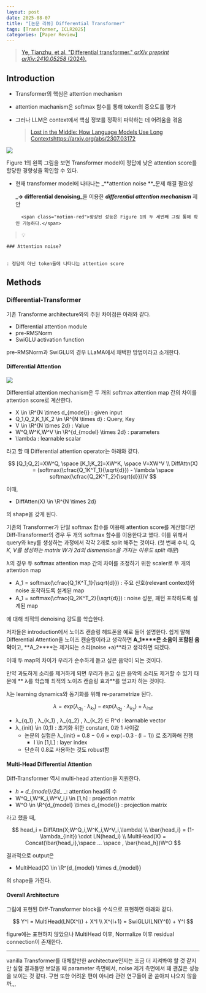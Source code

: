 ```yaml
---
layout: post
date: 2025-08-07
title: "[논문 리뷰] Differential Transformer"
tags: [Transformer, ICLR2025]
categories: [Paper Review]
---
```


> [Ye, Tianzhu, et al. "Differential transformer." ](https://arxiv.org/abs/2410.05258)[_arXiv preprint arXiv:2410.05258_](https://arxiv.org/abs/2410.05258)[ (2024).](https://arxiv.org/abs/2410.05258)



## Introduction

- Transformer의 핵심은 attention mechanism
- attention machanism은 softmax 함수를 통해 token의 중요도를 평가
- 그러나 LLM은 context에서 핵심 정보를 정확히 파악하는 데 어려움을 겪음

	> [Lost in the Middle: How Language Models Use Long Contextshttps://arxiv.org/abs/2307.03172](https://arxiv.org/abs/2307.03172)


![](https://prod-files-secure.s3.us-west-2.amazonaws.com/542b861c-36a8-4051-84e5-8804b6728dba/9083ea56-691a-4752-ae26-47f403431ac8/image.png?X-Amz-Algorithm=AWS4-HMAC-SHA256&X-Amz-Content-Sha256=UNSIGNED-PAYLOAD&X-Amz-Credential=ASIAZI2LB466WJPTNIM4%2F20250920%2Fus-west-2%2Fs3%2Faws4_request&X-Amz-Date=20250920T100106Z&X-Amz-Expires=3600&X-Amz-Security-Token=IQoJb3JpZ2luX2VjEHIaCXVzLXdlc3QtMiJIMEYCIQCOdQeQrWAZfunIQUWZDu%2B3%2FU9HZMUISSzDSHnXR7ytTgIhAM07a7kZQEJfHVaazZrTk1VFD3gNKYyEce74qAl47Ok2KogECOv%2F%2F%2F%2F%2F%2F%2F%2F%2F%2FwEQABoMNjM3NDIzMTgzODA1Igz%2FQf1Z25coijzZ7YQq3AMo1LwkA9gprp7ye00RHXJgcZPn9dAOhvYPt%2F4wW2YBrlg2obkSaUycmA8YCWBaStMi2Wmd2ncGH5P4cMqaMio%2FaP28bUhQWKgZEqotiARn2NPzUQ5rddQDgJIgnvZzjwinhBZcQyP%2By2iGDdgN8cSebqBwVtZN3omHMfwRWm8Jew%2F9tGY2mLjNr2kH%2F1dYWlP7ptszrBNPeH3REpNPckhsD2HTasb97tHHEBqsnptQnUDC5NPH8BOgi%2FTLIgCScOT6XZKIsaeC7L%2BwIcWbdhA3L7WLo1HF0tNJ1CiwnZaI0RDnd8oCJ9QoKL7PUAQxSxXam9UnKb28m16Qg6OylR5uoTY%2BeZJMHLwPFb0UvRSKyrRkjZINp61WOKDdhvNy%2Fh6R%2B22Pq%2BVguBTgyuf9cvoyBlSbeAO5yBzNaVI%2Bk%2BxhuJKP2jtdLWd%2Fqe61vQMTrzvw7JmezRZtUYFjasNw7Xm5QzYwl2BEA5RmpWBoqKpvCpyS%2F76pV7Bc9BpUcCt%2BEv%2FyTnuT%2FxvlkiTFWrH%2Bx5xun59zQDiO5SLa0hHeSb6fNXDzhiLmznC9ERRUI4QYcaJSuB7YE5ihsBVKjkJVhFkgKr8y1q7GDx3TZUdKFRKOQ2gBOGF%2FD1qRLMqJxTCt6rnGBjqkAWghNhN6maxDFZAZX9WYgBpsNjtQUG31VVo7BsXuWMphs0AfUEPg3KlL3lDwDCVG8EBOt7aq%2FHLwwGD%2FWZWDMsve5c%2BTIQs2dEJdmnmBerj2kXg06g0h2IU%2FfBUSsrxxvN18EzafmuzNfUrX5RYcTJa2JfgMu66gOltJ3PQyvtroiQXmkdoe1u10%2B06Y1VWogNMEkdV%2BBf%2FqS823iltWp9UAyQ8l&X-Amz-Signature=a2194d9d59a32496fefe029062dd47fee5a8891efb48e6674d9943da151a6f97&X-Amz-SignedHeaders=host&x-amz-checksum-mode=ENABLED&x-id=GetObject)


Figure 1의 왼쪽 그림을 보면 Transformer model이 정답에 낮은 attention score를 할당한 경향성을 확인할 수 있다.

- 현재 transformer model에 나타나는 _**attention noise **_문제 해결 필요성

	_**→ differential denoising**_을 이용한 _**differential attention mechanism**_ 제안


		<span class="notion-red">향상된 성능은 Figure 1의 두 세번째 그림 통해 확인 가능하다.</span>


> 💡 


	### Attention noise?


	: 정답이 아닌 token들에 나타나는 attention score



## Methods



### Differential-Transformer


기존 Transforme architecture와의 주된 차이점은 아래와 같다.

- Differential attention module
- pre-RMSNorm
- SwiGLU activation function

pre-RMSNorm과 SwiGLU의 경우 LLaMA에서 채택한 방법이라고 소개한다.



#### Differential Attention


![](https://prod-files-secure.s3.us-west-2.amazonaws.com/542b861c-36a8-4051-84e5-8804b6728dba/116d70b2-1963-4810-9167-f4c7d8a06e8f/image.png?X-Amz-Algorithm=AWS4-HMAC-SHA256&X-Amz-Content-Sha256=UNSIGNED-PAYLOAD&X-Amz-Credential=ASIAZI2LB466WJPTNIM4%2F20250920%2Fus-west-2%2Fs3%2Faws4_request&X-Amz-Date=20250920T100106Z&X-Amz-Expires=3600&X-Amz-Security-Token=IQoJb3JpZ2luX2VjEHIaCXVzLXdlc3QtMiJIMEYCIQCOdQeQrWAZfunIQUWZDu%2B3%2FU9HZMUISSzDSHnXR7ytTgIhAM07a7kZQEJfHVaazZrTk1VFD3gNKYyEce74qAl47Ok2KogECOv%2F%2F%2F%2F%2F%2F%2F%2F%2F%2FwEQABoMNjM3NDIzMTgzODA1Igz%2FQf1Z25coijzZ7YQq3AMo1LwkA9gprp7ye00RHXJgcZPn9dAOhvYPt%2F4wW2YBrlg2obkSaUycmA8YCWBaStMi2Wmd2ncGH5P4cMqaMio%2FaP28bUhQWKgZEqotiARn2NPzUQ5rddQDgJIgnvZzjwinhBZcQyP%2By2iGDdgN8cSebqBwVtZN3omHMfwRWm8Jew%2F9tGY2mLjNr2kH%2F1dYWlP7ptszrBNPeH3REpNPckhsD2HTasb97tHHEBqsnptQnUDC5NPH8BOgi%2FTLIgCScOT6XZKIsaeC7L%2BwIcWbdhA3L7WLo1HF0tNJ1CiwnZaI0RDnd8oCJ9QoKL7PUAQxSxXam9UnKb28m16Qg6OylR5uoTY%2BeZJMHLwPFb0UvRSKyrRkjZINp61WOKDdhvNy%2Fh6R%2B22Pq%2BVguBTgyuf9cvoyBlSbeAO5yBzNaVI%2Bk%2BxhuJKP2jtdLWd%2Fqe61vQMTrzvw7JmezRZtUYFjasNw7Xm5QzYwl2BEA5RmpWBoqKpvCpyS%2F76pV7Bc9BpUcCt%2BEv%2FyTnuT%2FxvlkiTFWrH%2Bx5xun59zQDiO5SLa0hHeSb6fNXDzhiLmznC9ERRUI4QYcaJSuB7YE5ihsBVKjkJVhFkgKr8y1q7GDx3TZUdKFRKOQ2gBOGF%2FD1qRLMqJxTCt6rnGBjqkAWghNhN6maxDFZAZX9WYgBpsNjtQUG31VVo7BsXuWMphs0AfUEPg3KlL3lDwDCVG8EBOt7aq%2FHLwwGD%2FWZWDMsve5c%2BTIQs2dEJdmnmBerj2kXg06g0h2IU%2FfBUSsrxxvN18EzafmuzNfUrX5RYcTJa2JfgMu66gOltJ3PQyvtroiQXmkdoe1u10%2B06Y1VWogNMEkdV%2BBf%2FqS823iltWp9UAyQ8l&X-Amz-Signature=fcb735b9d7fdd77234342503f84c1984b6c8b115f9958234fda5c00cbdd04806&X-Amz-SignedHeaders=host&x-amz-checksum-mode=ENABLED&x-id=GetObject)


Differential attention mechanism은 두 개의 softmax attention map 간의 차이를 attention score로 계산한다.

- X \in \R^{N \times d\_{model}} : given input
- Q\_1,Q\_2,K\_1,K\_2 \in \R^{N \times d} : Query, Key
- V \in \R^{N \times 2d} : Value
- W^Q,W^K,W^V \in \R^{d\_{model} \times 2d} : parameters
- \lambda : learnable scalar

라고 할 때 Differential attention operator는 아래와 같다.


$$
[Q_1;Q_2]=XW^Q, \space [K_1;K_2]=XW^K, \space V=XW^V \\
DiffAttn(X) = (softmax(\cfrac{Q_1K^T_1}{\sqrt{d}}) - \lambda \space softmax(\cfrac{Q_2K^T_2}{\sqrt{d}}))V
$$


이때,

- DiffAtten(X) \in \R^{N \times 2d}

의 shape을 갖게 된다.


기존의 Transformer가 단일 softmax 함수를 이용해 attention score를 계산했다면 Diff-Transformer의 경우 두 개의 softmax 함수를 이용한다고 했다. 이를 위해서 query와 key를 생성하는 과정에서 각각 2개로 split 해주는 것이다. <span class="notion-red">(첫 번째 수식, </span><span class="notion-red">_Q, K, V를 생성하는 matrix W가 2d의 dismension을 가지는 이유도 split 때문_</span><span class="notion-red">)</span>


 λ의 경우 두 softmax attention map 간의 차이를 조정하기 위한 scaler로 두 개의 attention map

- A\_1 = softmax(\cfrac{Q\_1K^T\_1}{\sqrt{d}}) : 주요 신호(relevant context)와 noise 포착하도록 설계된 map
- A\_1 = softmax(\cfrac{Q\_2K^T\_2}{\sqrt{d}}) : noise 성분, 패턴 포착하도록 설계된 map 

에 대해 최적의 denoising 강도를 학습한다.


저자들은 introduction에서 노이즈 캔슬링 헤드폰을 예로 들어 설명한다. 쉽게 말해 Differential Attention을 노이즈 캔슬링이라고 생각하면 **A\_1****은 소음이 포함된 음악**이고, **A\_2****는 제거되는 소리(noise +a)**라고 생각하면 되겠다. 


이때 두 map의 차이가 우리가 순수하게 듣고 싶은 음악이 되는 것이다. 


만약 과도하게 소리를 제거하게 되면 우리가 듣고 싶은 음악의 소리도 제거할 수 있기 때문에 ** λ를 학습해 최적의 노이즈 캔슬링 효과**를 얻고자 하는 것이다.


λ는 learning dynamics와 동기화를 위해 re-parametrize 된다.


$$
\lambda = exp(\lambda_{q_1} \cdot \lambda_{k_1}) - exp(\lambda_{q_2} \cdot \lambda_{k_2}) + \lambda_{init}
$$

- λ\_{q\_1} , λ\_{k\_1} , λ\_{q\_2} , λ\_{k\_2} ∈ R^d : learnable vector
- λ\_{init} \in (0,1) : 초기화 위한 constant, 0과 1 사이값
	- 논문의 실험은 λ\_{init} = 0.8 − 0.6 × exp(−0.3 · (l − 1)) 로 초기화해 진행
		- l \in [1,L] : layer index
	- 단순히 0.8로 사용하는 것도 robust함


#### **Multi-Head Differential Attention**


Diff-Transformer 역시 multi-head attention을 지원한다.

- _h = d\_{model}/2d__ _: attention head의 수
- W^Q\_i,W^K\_i,W^V\_i,i \in [1,h] : projection matrix
- W^O \in \R^{d\_{model} \times d\_{model}} : projection matrix

라고 했을 때,


$$
head_i = DiffAttn(X;W^Q_i,W^K_i,W^V_i,\lambda) \\
\bar{head_i} = (1-\lambda_{init}) \cdot LN(head_i) \\
MultiHead(X) = Concat(\bar{head_i},\space ... \space , \bar{head_h})W^O
$$


결과적으로 output은

- MultiHead(X) \in \R^{d\_{model} \times d\_{model}}

의 shape을 가진다.



#### Overall Architecture


그림에 표현된 Diff-Transformer block을 수식으로 표현하면 아래와 같다.


$$
Y^l = MultiHead(LN(X^l)) + X^l \\
X^{l+1} = SwiGLU(LN(Y^l)) + Y^l
$$


figure에는 표현하지 않았으나 MultiHead 이후, Normalize 이후 residual connection이 존재한다.


---


vanilla Transformer를 대체할만한 architecture인지는 조금 더 지켜봐야 할 것 같지만 실험 결과들만 보았을 때 parameter 측면에서, noise 제거 측면에서 꽤 괜찮은 성능을 보이는 것 같다. 구현 또한 어려운 편이 아니라 관련 연구들이 곧 쏟아져 나오지 않을까,,,

